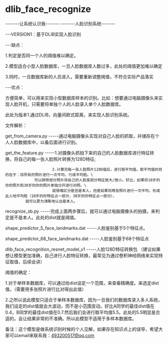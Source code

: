 # dlib_face_recognize
-------让系统认识我-------
-------人脸识别系统-------

---VERSION1：基于DLIB实现人脸识别

---缺点： 

1.判定是否同一个人的阈值难以确定。

2.模型适合小型人脸数据库，一旦人脸数据库人数过多，此处的阈值更加难以确定

3.同时，一旦数据库新的人员进入，需要重新调整阈值，不符合实际产品落实

---优点：

方便简单，可以用来实现小型数据库样本的识别。比如：想要通过电脑摄像头来实现人脸开机，只需要将单独个人的人脸录入单个人脸数据库。


此处为版本1.通过DLIB，向量间欧式距离，来实现人脸识别系统。

文件解析：

get_from_camera.py  -----通过电脑摄像头实现对自己人脸的抓取，并储存在个人人脸数据库中，以备后面进行识别。

get_the_feature.py  -----1.对摄像头抓拍下来的自己的人脸数据库进行特征转换，将自己的每一张人脸照片转换为128D特征;

                         2.计算完每一张人脸照片128D值后，进行取平均值。取平均值的目的在于：将所有的照片进行一次平均，行成平均脸。\
		         可以排除部分照片将自己的人脸某部分特征放大/放小。好比，如果将10岁的你的照片和30岁的你的照片单独分开进行对照。\
                         就很难区分是否是本人，但是如果将两张照片进行一次平均，形成此人地平均脸（10岁的你特征占一部分，30岁的你特征占一部分），
			 就可以更为清晰地认出是本人。
			 
recognize_sb.py     -----完成上面两步骤后，就可以通过电脑摄像头的拍摄，来判定是不是本人。此处的dist就是阈值。

shape_predictor_5_face_landmarks.dat  -----人脸鉴别基于5个特征点。

shape_predictor_68_face_landmarks.dat -----人脸鉴别基于68个特征点

dlib_face_recognition_resnet_model_v1 -----人脸128D特征转换包 （建议如果想让模型更加准确，自己进行人脸特征转换，最常见为通过卷积神经网络来实现特征取值，后续会讲）


阈值的确定：

1.对于单样本数据库，可以通过给dist设定一个范围，来查看精确度。来选定dist值。（需要用多张照片进行比对得出此值）

2.之所以说此模型只适合于单样本数据库，因为一旦我们的数据库录入多人系统， 我们设定的dist值就会大波动，而不是小范围变动。好比A同学的最佳dist值在0.4，B同学的最佳dist值在0.7.然后我们会进行取平均值5.5。此处的5.5明显是合适的，会让结果非常的不准确。所以此模型不适用于多样本数据库。
			
备注：这个模型是做系统识别时候的个人见解，如果存在知识点上的误导，希望大家可以email来联系我：493200517@qq.com
